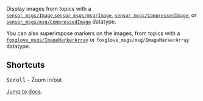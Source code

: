 Display images from topics with a [`sensor_msgs/Image`](https://docs.ros.org/en/noetic/api/sensor_msgs/html/msg/Image.html),[`sensor_msgs/msg/Image`](https://github.com/ros2/common_interfaces/blob/master/sensor_msgs/msg/Image.msg), [`sensor_msgs/CompressedImage`](https://docs.ros.org/en/api/sensor_msgs/html/msg/CompressedImage.html), or [`sensor_msgs/msg/CompressedImage`](https://github.com/ros2/common_interfaces/blob/master/sensor_msgs/msg/CompressedImage.msg) datatype.

You can also superimpose markers on the images, from topics with a [`foxglove_msgs/ImageMarkerArray`](https://github.com/foxglove/ros_foxglove_msgs/blob/main/msg/ImageMarkerArray.msg) or `foxglove_msgs/msg/ImageMarkerArray` datatype.

## Shortcuts

<kbd>Scroll</kbd> – Zoom in/out

[Jump to docs](https://foxglove.dev/docs/panels/image).
